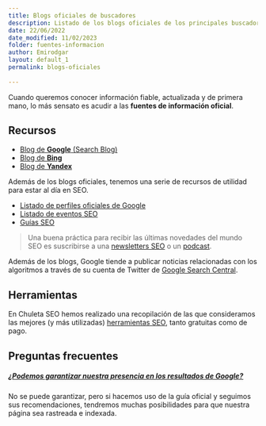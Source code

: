 ```yaml
---
title: Blogs oficiales de buscadores
description: Listado de los blogs oficiales de los principales buscadores
date: 22/06/2022
date_modified: 11/02/2023
folder: fuentes-informacion
author: Emirodgar
layout: default_1
permalink: blogs-oficiales
  
---
```


Cuando queremos conocer información fiable, actualizada y de primera mano, lo más sensato es acudir a las **fuentes de información oficial**.


<section id="cs_recursos"></section>

## Recursos


- [Blog de **Google** (Search Blog)](https://developers.google.com/search/blog)
- [Blog de **Bing**](https://blogs.bing.com/)
- [Blog de **Yandex**](https://webmaster.yandex.ru/blog/)

Además de los blogs oficiales, tenemos una serie de recursos de utilidad para estar al día en SEO.

- [Listado de perfiles oficiales de Google](https://chuletaseo.com/perfiles-oficiales-google)
- [Listado de eventos SEO](https://chuletaseo.com/eventos-seo)
- [Guías SEO](https://chuletaseo.com/guias-seo)

> Una buena práctica para recibir las últimas novedades del mundo SEO es suscribirse a una [newsletters SEO](https://chuletaseo.com/newsletter-seo) o un [podcast](https://chuletaseo.com/podcast-seo).

Además de los blogs, Google tiende a publicar noticias relacionadas con los algoritmos a través de su cuenta de Twitter de [Google Search Central](https://twitter.com/googlesearchc).  


<section id="cs_herramientas"></section>

## Herramientas

En Chuleta SEO hemos realizado una recopilación de las que consideramos las mejores (y más utilizadas) [herramientas SEO](https://chuletaseo.com/herramientas-seo), tanto gratuitas como de pago.


<section id="cs_pr"></section>

## Preguntas frecuentes


<div class="row">
          <div class="col-lg-12">
            <div class="accordion accordion-alterate arrow-right" id="popularTopics">              
            <div class="card">
                <div class="card-header" id="heading1">
                  <h5 class="mb-0"> <a href="#" class="collapsed" data-toggle="collapse" data-target="#collapse1" aria-expanded="false" aria-controls="collapse1">¿Podemos garantizar nuestra presencia en los resultados de Google?</a> </h5>
                </div>
                <div id="collapse1" class="collapse" aria-labelledby="heading1" data-parent="#popularTopics">
                  <div class="card-body">No se puede garantizar, pero si hacemos uso de la guía oficial y seguimos sus recomendaciones, tendremos muchas posibilidades para que nuestra página sea rastreada e indexada. </div>
                </div>
              </div>
             </div>
          </div>


